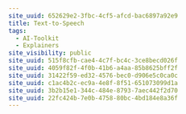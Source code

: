 ```yaml
---
site_uuid: 652629e2-3fbc-4cf5-afcd-bac6897a92e9
title: Text-to-Speech
tags:
  - AI-Toolkit
  - Explainers
site_visibility: public
site_uuid: 515f8cfb-cae4-4c7f-bc4c-3ce8becd026f
site_uuid: 4059f82f-4f0b-41b6-a4aa-85b8625bff2f
site_uuid: 31422f59-ed32-4576-bec0-d906e5c0ca0c
site_uuid: c1ac4b2c-ec9a-4e8f-8f51-651073099d1a
site_uuid: 3b2b15e1-344c-484e-8793-7aec442f2d70
site_uuid: 22fc424b-7e0b-4758-80bc-4bd184e8a36f
---
```


